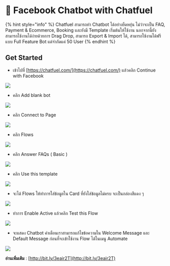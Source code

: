 # 🍭 Facebook Chatbot with Chatfuel

{% hint style="info" %}
Chatfuel สามารถทำ Chatbot ได้อย่างยืดหยุ่น ไม่ว่าจะเป็น FAQ, Payment & Ecommerce, Booking และยังมี Template เริ่มต้นให้ใช้งาน นอกจากนี้ยังสามารถใช้งานได้ง่ายด้วยการ Drag Drop, สามารถ Export & Import ได้, สามารถใช้งานได้ฟรีแบบ Full Feature Bot แต่จำกัดแค่ 50 User
{% endhint %}

## **Get Started**

* เข้าไปที่ [https://chatfuel.com/](https://chatfuel.com/) แล้วคลิก Continue with Facebook

![](https://codeinsane.files.wordpress.com/2021/03/chatfuel-01.png)

* คลิก Add blank bot

![](https://codeinsane.files.wordpress.com/2021/03/chatfuel-02.png)

* คลิก Connect to Page

![](https://codeinsane.files.wordpress.com/2021/03/chatfuel-03.jpg)

* คลิก Flows

![](https://codeinsane.files.wordpress.com/2021/03/chatfuel-04.jpg)

* คลิก Answer FAQs ( Basic )

![](https://codeinsane.files.wordpress.com/2021/03/chatfuel-05.jpg)

* คลิก Use this template

![](https://codeinsane.files.wordpress.com/2021/03/chatfuel-06.jpg)

* จะได้ Flows ให้ทำการใส่ข้อมูลใน Card ที่ยังใส่ข้อมูลไม่ครบ จะเป็นกล่องสีแดง ๆ

![](https://codeinsane.files.wordpress.com/2021/03/chatfuel-07.jpg)

* ทำการ Enable Active แล้วคลิก Test this Flow

![](https://codeinsane.files.wordpress.com/2021/03/chatfuel-08.jpg)

* จะแสดง Chatbot คำเตือนเราสามารถแก้ไขข้อความใน Welcome Message และ Default Message ก่อนที่จะเข้าใช้งาน Flow ได้ในเมนู Automate

![](https://codeinsane.files.wordpress.com/2021/03/chatfuel-09-1.png)

**อ่านเพิ่มเติม** : [http://bit.ly/3eair2T](http://bit.ly/3eair2T)
